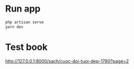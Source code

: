 # Run app

```sh
php artisan serve
yarn dev
```

# Test book

http://127.0.0.1:8000/sach/cuoc-doi-tuoi-dep-1780?page=2

